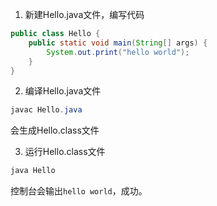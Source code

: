 1. 新建Hello.java文件，编写代码

```java
public class Hello {
    public static void main(String[] args) {
        System.out.print("hello world");
    }
}
```

2. 编译Hello.java文件

```java
javac Hello.java
```

会生成Hello.class文件

3. 运行Hello.class文件

```java
java Hello
```

控制台会输出`hello world`，成功。

